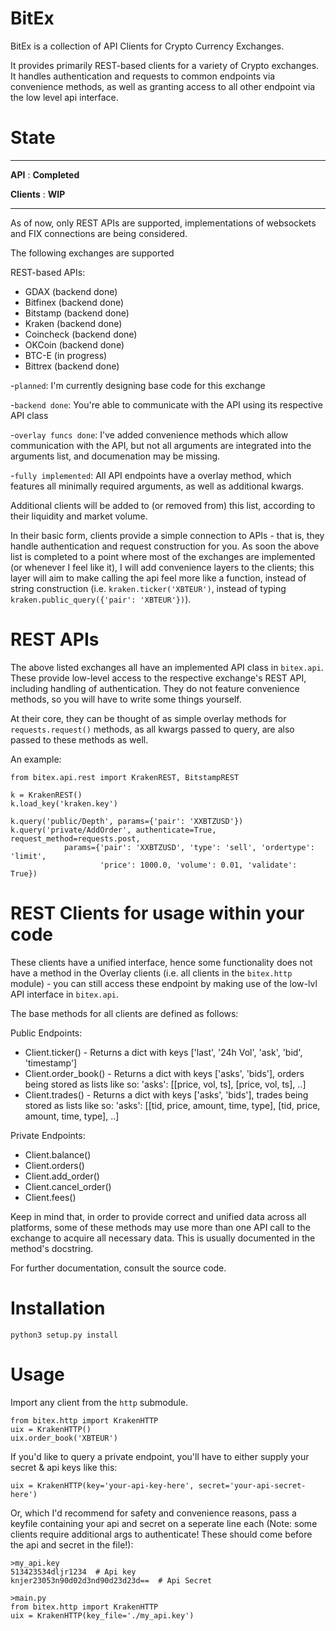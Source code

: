 # BitEx
BitEx is a collection of API Clients for Crypto Currency Exchanges.

It provides primarily REST-based clients for a variety of Crypto exchanges. It handles authentication and requests to common endpoints via convenience methods, 
as well as granting access to all other endpoint via the low level api interface.

# State
--------------------------------

**API** : **Completed**

**Clients** : **WIP**

--------------------------------
As of now, only REST APIs are supported, implementations of websockets and FIX connections are being considered.

The following exchanges are supported

REST-based APIs:
- GDAX (backend done)
- Bitfinex (backend done)
- Bitstamp (backend done)
- Kraken (backend done)
- Coincheck (backend done)
- OKCoin (backend done)
- BTC-E (in progress)
- Bittrex (backend done)


-`planned`: I'm currently designing base code for this exchange

-`backend done`: You're able to communicate with the API using its respective API class

-`overlay funcs done`: I've added convenience methods which allow communication with the API, but not all arguments are integrated into the arguments list, and documenation may be missing.

-`fully implemented`: All API endpoints have a overlay method, which features all minimally required arguments, as well as additional kwargs.

Additional clients will be added to (or removed from) this list, according to their liquidity and market volume.

In their basic form, clients provide a simple connection to APIs - that is, they handle authentication and request construction for you. As soon the above list is completed to a point where most of the exchanges are implemented (or whenever I feel like it), I will add convenience layers to the clients; this layer will aim to make calling the api feel more like a function, instead of string construction (i.e. `kraken.ticker('XBTEUR')`, instead of typing `kraken.public_query({'pair': 'XBTEUR'})`). 

# REST APIs

The above listed exchanges all have an implemented API class in `bitex.api`. These provide low-level access to the
respective exchange's REST API, including handling of authentication. They do not feature convenience methods, so you will
have to write some things yourself. 

At their core, they can be thought of as simple overlay methods for `requests.request()` methods, as all
kwargs passed to query, are also passed to these methods as well. 

An example:
```
from bitex.api.rest import KrakenREST, BitstampREST

k = KrakenREST()
k.load_key('kraken.key')

k.query('public/Depth', params={'pair': 'XXBTZUSD'})
k.query('private/AddOrder', authenticate=True, request_method=requests.post,
            params={'pair': 'XXBTZUSD', 'type': 'sell', 'ordertype': 'limit',
                    'price': 1000.0, 'volume': 0.01, 'validate': True})
```

# REST Clients for usage within your code

These clients have a unified interface, hence some functionality does not have a method in the Overlay clients 
(i.e. all clients in the `bitex.http` module) - you can still access these endpoint by making use of the 
low-lvl API interface in `bitex.api`. 

The base methods for all clients are defined as follows:

Public Endpoints:
- Client.ticker() - Returns a dict with keys ['last', '24h Vol', 'ask', 'bid', 'timestamp']
- Client.order_book() - Returns a dict with keys ['asks', 'bids'], orders being stored as 
lists like so: 'asks': [[price, vol, ts], [price, vol, ts], ..]
- Client.trades() - Returns a dict with keys ['asks', 'bids'], trades being stored as lists
like so: 'asks': [[tid, price, amount, time, type], [tid, price, amount, time, type], ..]

Private Endpoints:
- Client.balance()
- Client.orders()
- Client.add_order()
- Client.cancel_order()
- Client.fees()

Keep in mind that, in order to provide correct and unified data across all platforms, some of these methods may use more than one
API call to the exchange to acquire all necessary data. This is usually documented in the method's docstring. 


For further documentation, consult the source code.


# Installation
`python3 setup.py install`


# Usage
Import any client from the `http` submodule.
```
from bitex.http import KrakenHTTP
uix = KrakenHTTP()
uix.order_book('XBTEUR')
```

If you'd like to query a private endpoint, you'll have to either supply your secret & api keys like this:
```
uix = KrakenHTTP(key='your-api-key-here', secret='your-api-secret-here')
```

Or, which I'd recommend for safety and convenience reasons, pass a keyfile containing your api and secret on a seperate line each (Note: some clients require additional args to authenticate! These should come before the api and secret in the file!):
```
>my_api.key
513423534dljr1234  # Api key
knjer23053n90d02d3nd90d23d23d==  # Api Secret

>main.py
from bitex.http import KrakenHTTP
uix = KrakenHTTP(key_file='./my_api.key')
```






